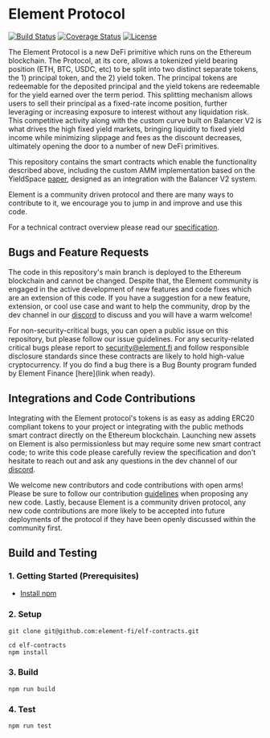 # Element Protocol

[![Build Status](https://github.com/element-fi/elf-contracts/workflows/Tests/badge.svg)](https://github.com/element-fi/elf-contracts/actions)
[![Coverage Status](https://coveralls.io/repos/github/element-fi/elf-contracts/badge.svg?branch=main&service=github&t=7FWsvc)](https://coveralls.io/github/element-fi/elf-contracts?branch=main)
[![License](https://img.shields.io/badge/License-Apache%202.0-blue.svg)](https://github.com/element-fi/elf-contracts/blob/master/LICENSE)

The Element Protocol is a new DeFi primitive which runs on the Ethereum blockchain. The Protocol, at its core, allows a tokenized yield bearing position (ETH, BTC, USDC, etc) to be split into two distinct separate tokens, the 1) principal token, and the 2) yield token. The principal tokens are redeemable for the deposited principal and the yield tokens are redeemable for the yield earned over the term period. This splitting mechanism allows users to sell their principal as a fixed-rate income position, further leveraging or increasing exposure to interest without any liquidation risk. This competitive activity along with the custom curve built on Balancer V2 is what drives the high fixed yield markets, bringing liquidity to fixed yield income while minimizing slippage and fees as the discount decreases, ultimately opening the door to a number of new DeFi primitives.

This repository contains the smart contracts which enable the functionality described above, including the custom AMM implementation based on the YieldSpace [paper](https://yield.is/YieldSpace.pdf), designed as an integration with the Balancer V2 system.

Element is a community driven protocol and there are many ways to contribute to it, we encourage you to jump in and improve and use this code.

For a technical contract overview please read our [specification](https://github.com/element-fi/elf-contracts/blob/master/SPECIFICATION.md).

## Bugs and Feature Requests

The code in this repository's main branch is deployed to the Ethereum blockchain and cannot be changed. Despite that, the Element community is engaged in the active development of new features and code fixes which are an extension of this code. If you have a suggestion for a new feature, extension, or cool use case and want to help the community, drop by the dev channel in our [discord](https://discord.com/invite/JpctS728r9) to discuss and you will have a warm welcome!

For non-security-critical bugs, you can open a public issue on this repository, but please follow our issue guidelines. For any security-related critical bugs please report to security@element.fi and follow responsible disclosure standards since these contracts are likely to hold high-value cryptocurrency. If you do find a bug there is a Bug Bounty program funded by Element Finance [here](link when ready). 

## Integrations and Code Contributions

Integrating with the Element protocol's tokens is as easy as adding ERC20 compliant tokens to your project or integrating with the public methods smart contract directly on the Ethereum blockchain. Launching new assets on Element is also permissionless but may require some new smart contract code; to write this code please carefully review the specification and don't hesitate to reach out and ask any questions in the dev channel of our [discord](https://discord.com/invite/JpctS728r9).

We welcome new contributors and code contributions with open arms! Please be sure to follow our contribution [guidelines](https://github.com/element-fi/elf-contracts/blob/master/CONTRIBUTING.md) when proposing any new code. Lastly, because Element is a community driven protocol, any new code contributions are more likely to be accepted into future deployments of the protocol if they have been openly discussed within the community first.

## Build and Testing

### 1. Getting Started (Prerequisites)

- [Install npm](https://nodejs.org/en/download/)

### 2. Setup

```
git clone git@github.com:element-fi/elf-contracts.git
```

```
cd elf-contracts
npm install
```

### 3. Build

```
npm run build
```

### 4. Test

```
npm run test
```
